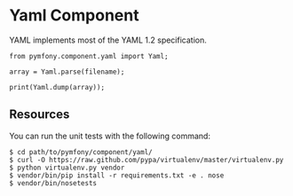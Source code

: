 Yaml Component
==============

YAML implements most of the YAML 1.2 specification.

    from pymfony.component.yaml import Yaml;

    array = Yaml.parse(filename);

    print(Yaml.dump(array));

Resources
---------

You can run the unit tests with the following command:

    $ cd path/to/pymfony/component/yaml/
    $ curl -O https://raw.github.com/pypa/virtualenv/master/virtualenv.py
    $ python virtualenv.py vendor
    $ vendor/bin/pip install -r requirements.txt -e . nose
    $ vendor/bin/nosetests
